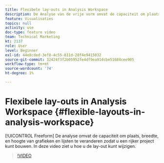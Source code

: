 ```yaml
---
title: Flexibele lay-outs in Analysis Workspace
description: De Analyse van de vrije vorm omvat de capaciteit om plaats, breedte, en hoogte van grafieken en lijsten te veranderen zodat u een rijker project kunt bouwen. In deze video ziet u hoe u de lay-out kunt wijzigen.
feature: Visualisaties
topics: null
activity: use
doc-type: feature video
team: Technical Marketing
kt: 2137
role: User
level: Beginner
exl-id: 44e8cded-3ef8-4c55-811d-28f4e9415032
source-git-commit: 32424f3f2b05952fe4df9ea91dcbe51684cee905
workflow-type: tm+mt
source-wordcount: '74'
ht-degree: 1%

---
```


# Flexibele lay-outs in Analysis Workspace {#flexible-layouts-in-analysis-workspace}

[!UICONTROL Freeform] De analyse omvat de capaciteit om plaats, breedte, en hoogte van grafieken en lijsten te veranderen zodat u een rijker project kunt bouwen. In deze video ziet u hoe u de lay-out kunt wijzigen.

>[!VIDEO](https://video.tv.adobe.com/v/24706/?quality=12)
